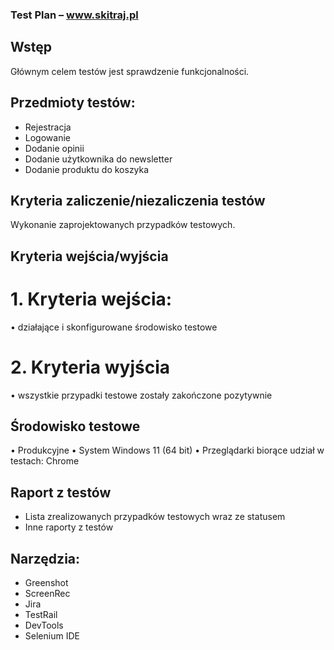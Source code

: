 ### Test Plan – www.skitraj.pl
## Wstęp
Głównym celem testów jest sprawdzenie funkcjonalności.
## Przedmioty testów:
- 	Rejestracja
- 	Logowanie
- 	Dodanie opinii
-	Dodanie użytkownika do newsletter
-	Dodanie produktu do koszyka
##  Kryteria  zaliczenie/niezaliczenia testów
Wykonanie zaprojektowanych przypadków testowych.
##  Kryteria wejścia/wyjścia
# 1. Kryteria wejścia:
•	działające i skonfigurowane środowisko testowe
# 2. Kryteria wyjścia
•	wszystkie przypadki testowe zostały zakończone pozytywnie
##  Środowisko testowe
•	Produkcyjne
•	System Windows 11 (64 bit)
•	Przeglądarki biorące udział w testach: Chrome
##  Raport z testów
-	Lista zrealizowanych przypadków testowych wraz ze statusem
-	Inne raporty z testów
## Narzędzia:
-	Greenshot
-	ScreenRec
-	Jira
-	TestRail
-	DevTools
-	Selenium IDE

